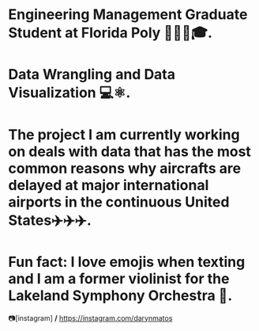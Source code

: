 # Engineering Management Graduate Student at Florida Poly 🧑‍🏫🏫🎓.

# Data Wrangling and Data Visualization 💻⚛️.

# The project I am currently working on deals with data that has the most common reasons why aircrafts are delayed at major international airports in the continuous United States✈️✈️✈️.

# Fun fact: I love emojis when texting and I am a former violinist for the Lakeland Symphony Orchestra 🎻.

📷[instagram] **/** https://instagram.com/darynmatos
